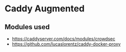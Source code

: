 # Caddy Augmented

## Modules used

- https://caddyserver.com/docs/modules/crowdsec
- https://github.com/lucaslorentz/caddy-docker-proxy
